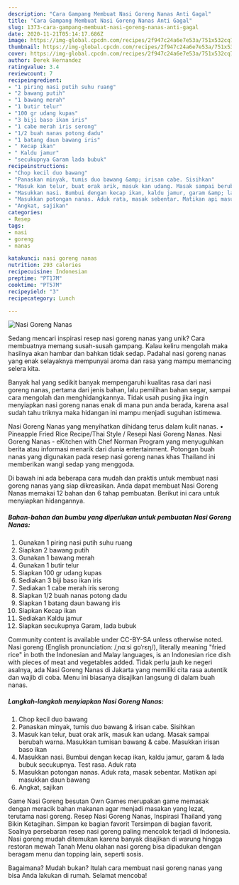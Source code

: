 ```yaml
---
description: "Cara Gampang Membuat Nasi Goreng Nanas Anti Gagal"
title: "Cara Gampang Membuat Nasi Goreng Nanas Anti Gagal"
slug: 1373-cara-gampang-membuat-nasi-goreng-nanas-anti-gagal
date: 2020-11-21T05:14:17.686Z
image: https://img-global.cpcdn.com/recipes/2f947c24a6e7e53a/751x532cq70/nasi-goreng-nanas-foto-resep-utama.jpg
thumbnail: https://img-global.cpcdn.com/recipes/2f947c24a6e7e53a/751x532cq70/nasi-goreng-nanas-foto-resep-utama.jpg
cover: https://img-global.cpcdn.com/recipes/2f947c24a6e7e53a/751x532cq70/nasi-goreng-nanas-foto-resep-utama.jpg
author: Derek Hernandez
ratingvalue: 3.4
reviewcount: 7
recipeingredient:
- "1 piring nasi putih suhu ruang"
- "2 bawang putih"
- "1 bawang merah"
- "1 butir telur"
- "100 gr udang kupas"
- "3 biji baso ikan iris"
- "1 cabe merah iris serong"
- "1/2 buah nanas potong dadu"
- "1 batang daun bawang iris"
- " Kecap ikan"
- " Kaldu jamur"
- "secukupnya Garam lada bubuk"
recipeinstructions:
- "Chop kecil duo bawang"
- "Panaskan minyak, tumis duo bawang &amp; irisan cabe. Sisihkan"
- "Masuk kan telur, buat orak arik, masuk kan udang. Masak sampai berubah warna. Masukkan tumisan bawang &amp; cabe. Masukkan irisan baso ikan"
- "Masukkan nasi. Bumbui dengan kecap ikan, kaldu jamur, garam &amp; lada bubuk secukupnya. Test rasa. Aduk rata"
- "Masukkan potongan nanas. Aduk rata, masak sebentar. Matikan api masukkan daun bawang"
- "Angkat, sajikan"
categories:
- Resep
tags:
- nasi
- goreng
- nanas

katakunci: nasi goreng nanas 
nutrition: 293 calories
recipecuisine: Indonesian
preptime: "PT17M"
cooktime: "PT57M"
recipeyield: "3"
recipecategory: Lunch

---
```



![Nasi Goreng Nanas](https://img-global.cpcdn.com/recipes/2f947c24a6e7e53a/751x532cq70/nasi-goreng-nanas-foto-resep-utama.jpg)

Sedang mencari inspirasi resep nasi goreng nanas yang unik? Cara membuatnya memang susah-susah gampang. Kalau keliru mengolah maka hasilnya akan hambar dan bahkan tidak sedap. Padahal nasi goreng nanas yang enak selayaknya mempunyai aroma dan rasa yang mampu memancing selera kita.

Banyak hal yang sedikit banyak mempengaruhi kualitas rasa dari nasi goreng nanas, pertama dari jenis bahan, lalu pemilihan bahan segar, sampai cara mengolah dan menghidangkannya. Tidak usah pusing jika ingin menyiapkan nasi goreng nanas enak di mana pun anda berada, karena asal sudah tahu triknya maka hidangan ini mampu menjadi suguhan istimewa.

Nasi Goreng Nanas yang menyihatkan dihidang terus dalam kulit nanas. • Pineapple Fried Rice Recipe/Thai Style / Resepi Nasi Goreng Nanas. Nasi Goreng Nanas - eKitchen with Chef Norman Program yang menyuguhkan berita atau informasi menarik dari dunia entertainment. Potongan buah nanas yang digunakan pada resep nasi goreng nanas khas Thailand ini memberikan wangi sedap yang menggoda.


Di bawah ini ada beberapa cara mudah dan praktis untuk membuat nasi goreng nanas yang siap dikreasikan. Anda dapat membuat Nasi Goreng Nanas memakai 12 bahan dan 6 tahap pembuatan. Berikut ini cara untuk menyiapkan hidangannya.

<!--inarticleads1-->

##### Bahan-bahan dan bumbu yang diperlukan untuk pembuatan Nasi Goreng Nanas:

1. Gunakan 1 piring nasi putih suhu ruang
1. Siapkan 2 bawang putih
1. Gunakan 1 bawang merah
1. Gunakan 1 butir telur
1. Siapkan 100 gr udang kupas
1. Sediakan 3 biji baso ikan iris
1. Sediakan 1 cabe merah iris serong
1. Siapkan 1/2 buah nanas potong dadu
1. Siapkan 1 batang daun bawang iris
1. Siapkan  Kecap ikan
1. Sediakan  Kaldu jamur
1. Siapkan secukupnya Garam, lada bubuk


Community content is available under CC-BY-SA unless otherwise noted. Nasi goreng (English pronunciation: /ˌnɑːsi ɡɒˈrɛŋ/), literally meaning &#34;fried rice&#34; in both the Indonesian and Malay languages, is an Indonesian rice dish with pieces of meat and vegetables added. Tidak perlu jauh ke negeri asalnya, ada Nasi Goreng Nanas di Jakarta yang memiliki cita rasa autentik dan wajib di coba. Menu ini biasanya disajikan langsung di dalam buah nanas. 

<!--inarticleads2-->

##### Langkah-langkah menyiapkan Nasi Goreng Nanas:

1. Chop kecil duo bawang
1. Panaskan minyak, tumis duo bawang &amp; irisan cabe. Sisihkan
1. Masuk kan telur, buat orak arik, masuk kan udang. Masak sampai berubah warna. Masukkan tumisan bawang &amp; cabe. Masukkan irisan baso ikan
1. Masukkan nasi. Bumbui dengan kecap ikan, kaldu jamur, garam &amp; lada bubuk secukupnya. Test rasa. Aduk rata
1. Masukkan potongan nanas. Aduk rata, masak sebentar. Matikan api masukkan daun bawang
1. Angkat, sajikan


Game Nasi Goreng besutan Own Games merupakan game memasak dengan meracik bahan makanan agar menjadi masakan yang lezat, terutama nasi goreng. Resep Nasi Goreng Nanas, Inspirasi Thailand yang Bikin Ketagihan. Simpan ke bagian favorit Tersimpan di bagian favorit. Soalnya persebaran resep nasi goreng paling mencolok terjadi di Indonesia. Nasi goreng mudah ditemukan karena banyak disajikan di warung hingga restoran mewah Tanah Menu olahan nasi goreng bisa dipadukan dengan beragam menu dan topping lain, seperti sosis. 

Bagaimana? Mudah bukan? Itulah cara membuat nasi goreng nanas yang bisa Anda lakukan di rumah. Selamat mencoba!
